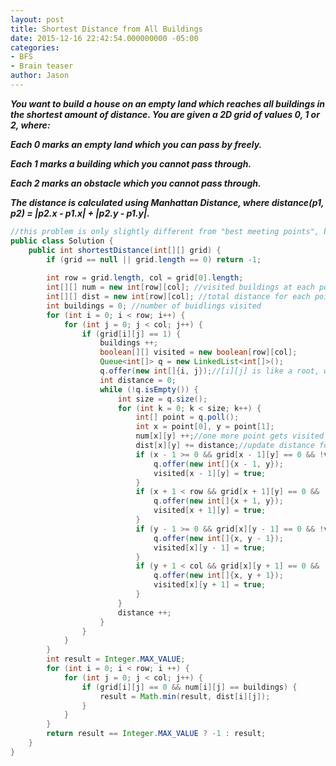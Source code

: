```yaml
---
layout: post
title: Shortest Distance from All Buildings
date: 2015-12-16 22:42:54.000000000 -05:00
categories:
- BFS
- Brain teaser
author: Jason
---
```

<p><strong><em>You want to build a house on an empty land which reaches all buildings in the shortest amount of distance. You are given a 2D grid of values 0, 1 or 2, where:</p>

Each 0 marks an empty land which you can pass by freely.</p>
Each 1 marks a building which you cannot pass through.</p>
Each 2 marks an obstacle which you cannot pass through.</p>
The distance is calculated using Manhattan Distance, where distance(p1, p2) = |p2.x - p1.x| + |p2.y - p1.y|.</em></strong></p>
``` java
//this problem is only slightly different from "best meeting points", but the algorithm is quite different
public class Solution {
    public int shortestDistance(int[][] grid) {
        if (grid == null || grid.length == 0) return -1;
        
        int row = grid.length, col = grid[0].length;
        int[][] num = new int[row][col]; //visited buildings at each point
        int[][] dist = new int[row][col]; //total distance for each point
        int buildings = 0; //number of buidlings visited
        for (int i = 0; i < row; i++) {
            for (int j = 0; j < col; j++) {
                if (grid[i][j] == 1) {
                    buildings ++;
                    boolean[][] visited = new boolean[row][col];
                    Queue<int[]> q = new LinkedList<int[]>();
                    q.offer(new int[]{i, j});//[i][j] is like a root, we do bfs
                    int distance = 0;
                    while (!q.isEmpty()) {
                        int size = q.size();
                        for (int k = 0; k < size; k++) {
                            int[] point = q.poll();
                            int x = point[0], y = point[1];
                            num[x][y] ++;//one more point gets visited
                            dist[x][y] += distance;//update distance for this point
                            if (x - 1 >= 0 && grid[x - 1][y] == 0 && !visited[x - 1][y]) {
                                q.offer(new int[]{x - 1, y});
                                visited[x - 1][y] = true;
                            }
                            if (x + 1 < row && grid[x + 1][y] == 0 && !visited[x + 1][y]) {
                                q.offer(new int[]{x + 1, y});
                                visited[x + 1][y] = true;
                            }
                            if (y - 1 >= 0 && grid[x][y - 1] == 0 && !visited[x][y - 1]) {
                                q.offer(new int[]{x, y - 1});
                                visited[x][y - 1] = true;
                            }
                            if (y + 1 < col && grid[x][y + 1] == 0 && !visited[x][y + 1]) {
                                q.offer(new int[]{x, y + 1});
                                visited[x][y + 1] = true;
                            }
                        }
                        distance ++;
                    }
                }
            }
        }
        int result = Integer.MAX_VALUE;
        for (int i = 0; i < row; i ++) {
            for (int j = 0; j < col; j++) {
                if (grid[i][j] == 0 && num[i][j] == buildings) {
                    result = Math.min(result, dist[i][j]);
                }
            }
        }
        return result == Integer.MAX_VALUE ? -1 : result;
    }
}
```
